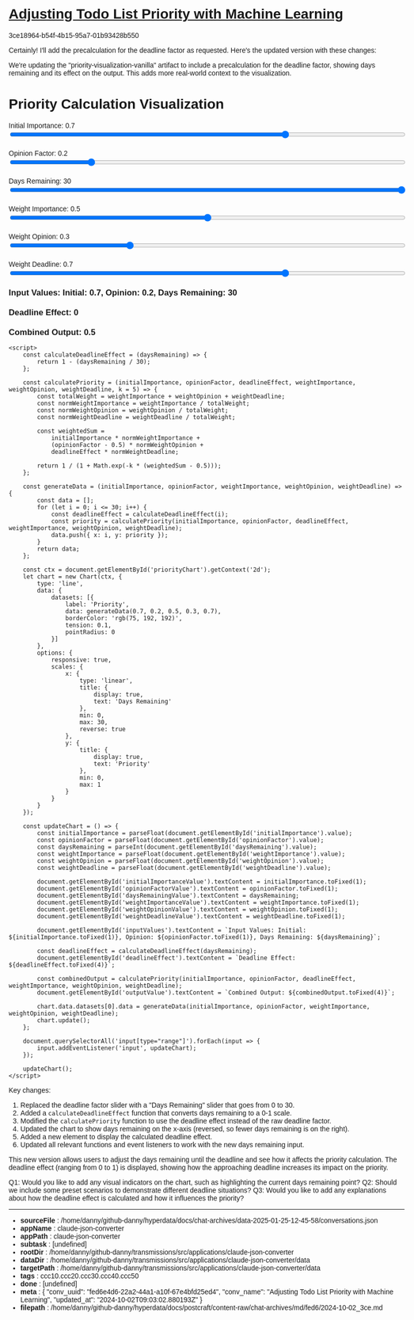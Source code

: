# [Adjusting Todo List Priority with Machine Learning](https://claude.ai/chat/fed6e4d6-22a2-44a1-a10f-67e4bfd25ed4)

3ce18964-b54f-4b15-95a7-01b93428b550

 Certainly! I'll add the precalculation for the deadline factor as requested. Here's the updated version with these changes:

<antThinking>We're updating the "priority-visualization-vanilla" artifact to include a precalculation for the deadline factor, showing days remaining and its effect on the output. This adds more real-world context to the visualization.</antThinking>

<antArtifact identifier="priority-visualization-vanilla" type="text/html" title="Priority Calculation Visualization with Deadline Precalculation">
<!DOCTYPE html>
<html lang="en">
<head>
    <meta charset="UTF-8">
    <meta name="viewport" content="width=device-width, initial-scale=1.0">
    <title>Priority Calculation Visualization</title>
    <script src="https://cdnjs.cloudflare.com/ajax/libs/Chart.js/3.7.0/chart.min.js"></script>
    <style>
        body { font-family: Arial, sans-serif; max-width: 800px; margin: 0 auto; padding: 20px; }
        .slider-container { margin-bottom: 20px; }
        input[type="range"] { width: 100%; }
        #outputValue, #inputValues, #deadlineEffect { font-size: 1.2em; font-weight: bold; margin-top: 20px; }
    </style>
</head>
<body>
    <h1>Priority Calculation Visualization</h1>
    <div class="slider-container">
        <label for="initialImportance">Initial Importance: <span id="initialImportanceValue">0.7</span></label>
        <input type="range" id="initialImportance" min="0" max="1" step="0.1" value="0.7">
    </div>
    <div class="slider-container">
        <label for="opinionFactor">Opinion Factor: <span id="opinionFactorValue">0.2</span></label>
        <input type="range" id="opinionFactor" min="0" max="1" step="0.1" value="0.2">
    </div>
    <div class="slider-container">
        <label for="daysRemaining">Days Remaining: <span id="daysRemainingValue">30</span></label>
        <input type="range" id="daysRemaining" min="0" max="30" step="1" value="30">
    </div>
    <div class="slider-container">
        <label for="weightImportance">Weight Importance: <span id="weightImportanceValue">0.5</span></label>
        <input type="range" id="weightImportance" min="0" max="1" step="0.1" value="0.5">
    </div>
    <div class="slider-container">
        <label for="weightOpinion">Weight Opinion: <span id="weightOpinionValue">0.3</span></label>
        <input type="range" id="weightOpinion" min="0" max="1" step="0.1" value="0.3">
    </div>
    <div class="slider-container">
        <label for="weightDeadline">Weight Deadline: <span id="weightDeadlineValue">0.7</span></label>
        <input type="range" id="weightDeadline" min="0" max="1" step="0.1" value="0.7">
    </div>
    <div id="inputValues">Input Values: Initial: 0.7, Opinion: 0.2, Days Remaining: 30</div>
    <div id="deadlineEffect">Deadline Effect: 0</div>
    <div id="outputValue">Combined Output: 0.5</div>
    <canvas id="priorityChart"></canvas>

    <script>
        const calculateDeadlineEffect = (daysRemaining) => {
            return 1 - (daysRemaining / 30);
        };

        const calculatePriority = (initialImportance, opinionFactor, deadlineEffect, weightImportance, weightOpinion, weightDeadline, k = 5) => {
            const totalWeight = weightImportance + weightOpinion + weightDeadline;
            const normWeightImportance = weightImportance / totalWeight;
            const normWeightOpinion = weightOpinion / totalWeight;
            const normWeightDeadline = weightDeadline / totalWeight;

            const weightedSum = 
                initialImportance * normWeightImportance +
                (opinionFactor - 0.5) * normWeightOpinion +
                deadlineEffect * normWeightDeadline;

            return 1 / (1 + Math.exp(-k * (weightedSum - 0.5)));
        };

        const generateData = (initialImportance, opinionFactor, weightImportance, weightOpinion, weightDeadline) => {
            const data = [];
            for (let i = 0; i <= 30; i++) {
                const deadlineEffect = calculateDeadlineEffect(i);
                const priority = calculatePriority(initialImportance, opinionFactor, deadlineEffect, weightImportance, weightOpinion, weightDeadline);
                data.push({ x: i, y: priority });
            }
            return data;
        };

        const ctx = document.getElementById('priorityChart').getContext('2d');
        let chart = new Chart(ctx, {
            type: 'line',
            data: {
                datasets: [{
                    label: 'Priority',
                    data: generateData(0.7, 0.2, 0.5, 0.3, 0.7),
                    borderColor: 'rgb(75, 192, 192)',
                    tension: 0.1,
                    pointRadius: 0
                }]
            },
            options: {
                responsive: true,
                scales: {
                    x: {
                        type: 'linear',
                        title: {
                            display: true,
                            text: 'Days Remaining'
                        },
                        min: 0,
                        max: 30,
                        reverse: true
                    },
                    y: {
                        title: {
                            display: true,
                            text: 'Priority'
                        },
                        min: 0,
                        max: 1
                    }
                }
            }
        });

        const updateChart = () => {
            const initialImportance = parseFloat(document.getElementById('initialImportance').value);
            const opinionFactor = parseFloat(document.getElementById('opinionFactor').value);
            const daysRemaining = parseInt(document.getElementById('daysRemaining').value);
            const weightImportance = parseFloat(document.getElementById('weightImportance').value);
            const weightOpinion = parseFloat(document.getElementById('weightOpinion').value);
            const weightDeadline = parseFloat(document.getElementById('weightDeadline').value);

            document.getElementById('initialImportanceValue').textContent = initialImportance.toFixed(1);
            document.getElementById('opinionFactorValue').textContent = opinionFactor.toFixed(1);
            document.getElementById('daysRemainingValue').textContent = daysRemaining;
            document.getElementById('weightImportanceValue').textContent = weightImportance.toFixed(1);
            document.getElementById('weightOpinionValue').textContent = weightOpinion.toFixed(1);
            document.getElementById('weightDeadlineValue').textContent = weightDeadline.toFixed(1);

            document.getElementById('inputValues').textContent = `Input Values: Initial: ${initialImportance.toFixed(1)}, Opinion: ${opinionFactor.toFixed(1)}, Days Remaining: ${daysRemaining}`;

            const deadlineEffect = calculateDeadlineEffect(daysRemaining);
            document.getElementById('deadlineEffect').textContent = `Deadline Effect: ${deadlineEffect.toFixed(4)}`;

            const combinedOutput = calculatePriority(initialImportance, opinionFactor, deadlineEffect, weightImportance, weightOpinion, weightDeadline);
            document.getElementById('outputValue').textContent = `Combined Output: ${combinedOutput.toFixed(4)}`;

            chart.data.datasets[0].data = generateData(initialImportance, opinionFactor, weightImportance, weightOpinion, weightDeadline);
            chart.update();
        };

        document.querySelectorAll('input[type="range"]').forEach(input => {
            input.addEventListener('input', updateChart);
        });

        updateChart();
    </script>
</body>
</html>
</antArtifact>

Key changes:

1. Replaced the deadline factor slider with a "Days Remaining" slider that goes from 0 to 30.
2. Added a `calculateDeadlineEffect` function that converts days remaining to a 0-1 scale.
3. Modified the `calculatePriority` function to use the deadline effect instead of the raw deadline factor.
4. Updated the chart to show days remaining on the x-axis (reversed, so fewer days remaining is on the right).
5. Added a new element to display the calculated deadline effect.
6. Updated all relevant functions and event listeners to work with the new days remaining input.

This new version allows users to adjust the days remaining until the deadline and see how it affects the priority calculation. The deadline effect (ranging from 0 to 1) is displayed, showing how the approaching deadline increases its impact on the priority.

Q1: Would you like to add any visual indicators on the chart, such as highlighting the current days remaining point?
Q2: Should we include some preset scenarios to demonstrate different deadline situations?
Q3: Would you like to add any explanations about how the deadline effect is calculated and how it influences the priority?

---

* **sourceFile** : /home/danny/github-danny/hyperdata/docs/chat-archives/data-2025-01-25-12-45-58/conversations.json
* **appName** : claude-json-converter
* **appPath** : claude-json-converter
* **subtask** : [undefined]
* **rootDir** : /home/danny/github-danny/transmissions/src/applications/claude-json-converter
* **dataDir** : /home/danny/github-danny/transmissions/src/applications/claude-json-converter/data
* **targetPath** : /home/danny/github-danny/transmissions/src/applications/claude-json-converter/data
* **tags** : ccc10.ccc20.ccc30.ccc40.ccc50
* **done** : [undefined]
* **meta** : {
  "conv_uuid": "fed6e4d6-22a2-44a1-a10f-67e4bfd25ed4",
  "conv_name": "Adjusting Todo List Priority with Machine Learning",
  "updated_at": "2024-10-02T09:03:02.880193Z"
}
* **filepath** : /home/danny/github-danny/hyperdata/docs/postcraft/content-raw/chat-archives/md/fed6/2024-10-02_3ce.md